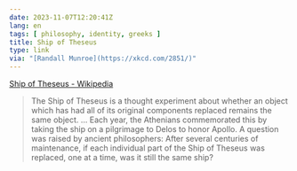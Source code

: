 ```yaml
---
date: 2023-11-07T12:20:41Z
lang: en
tags: [ philosophy, identity, greeks ]
title: Ship of Theseus
type: link
via: "[Randall Munroe](https://xkcd.com/2851/)"
---
```


[Ship of Theseus - Wikipedia](https://en.wikipedia.org/wiki/Ship_of_Theseus)

> The Ship of Theseus is a thought experiment about whether an object which has had all of its original components replaced remains the same object. … Each year, the Athenians commemorated this by taking the ship on a pilgrimage to Delos to honor Apollo. A question was raised by ancient philosophers: After several centuries of maintenance, if each individual part of the Ship of Theseus was replaced, one at a time, was it still the same ship?

